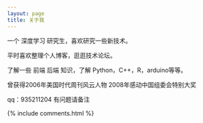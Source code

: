 ```yaml
---
layout: page
title: 关于我
---
```


一个 深度学习 研究生，喜欢研究一些新技术。
<p>
平时喜欢整理个人博客，逛逛技术论坛。
<p>
了解一些 前端 后端 知识，了解 Python，C++，R，arduino等等。

<p>
曾获得2006年美国时代周刊风云人物
2008年感动中国组委会特别大奖

<p>
qq：935211204
有问题请备注
<p>

<p>


{% include comments.html %}
